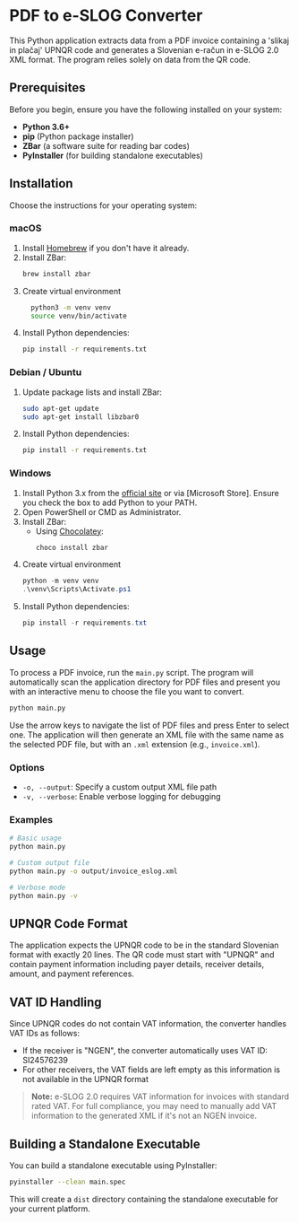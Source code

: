 # PDF to e-SLOG Converter

This Python application extracts data from a PDF invoice containing a 'slikaj in plačaj' UPNQR code and generates a Slovenian e-račun in e-SLOG 2.0 XML format. The program relies solely on data from the QR code.

## Prerequisites

Before you begin, ensure you have the following installed on your system:

- **Python 3.6+**
- **pip** (Python package installer)
- **ZBar** (a software suite for reading bar codes)
- **PyInstaller** (for building standalone executables)

## Installation

Choose the instructions for your operating system:

### macOS

1. Install [Homebrew](https://brew.sh/) if you don't have it already.
2. Install ZBar:
   ```bash
   brew install zbar
   ```
3. Create virtual environment
   ```bash
     python3 -m venv venv
     source venv/bin/activate
   ```
4. Install Python dependencies:
   ```bash
   pip install -r requirements.txt
   ```

### Debian / Ubuntu

1. Update package lists and install ZBar:
   ```bash
   sudo apt-get update
   sudo apt-get install libzbar0
   ```
2. Install Python dependencies:
   ```bash
   pip install -r requirements.txt
   ```

### Windows

1. Install Python 3.x from the [official site](https://www.python.org/downloads/windows/) or via [Microsoft Store]. Ensure you check the box to add Python to your PATH.
2. Open PowerShell or CMD as Administrator.
3. Install ZBar:
   - Using [Chocolatey](https://chocolatey.org/):
     ```powershell
     choco install zbar
     ```
4. Create virtual environment
   ```powershell
   python -m venv venv
   .\venv\Scripts\Activate.ps1
   ```
5. Install Python dependencies:
   ```powershell
   pip install -r requirements.txt
   ```

## Usage

To process a PDF invoice, run the `main.py` script. The program will automatically scan the application directory for PDF files and present you with an interactive menu to choose the file you want to convert.

```bash
python main.py
```

Use the arrow keys to navigate the list of PDF files and press Enter to select one. The application will then generate an XML file with the same name as the selected PDF file, but with an `.xml` extension (e.g., `invoice.xml`).

### Options

- `-o, --output`: Specify a custom output XML file path
- `-v, --verbose`: Enable verbose logging for debugging

### Examples

```bash
# Basic usage
python main.py

# Custom output file
python main.py -o output/invoice_eslog.xml

# Verbose mode
python main.py -v
```

## UPNQR Code Format

The application expects the UPNQR code to be in the standard Slovenian format with exactly 20 lines. The QR code must start with "UPNQR" and contain payment information including payer details, receiver details, amount, and payment references.

## VAT ID Handling

Since UPNQR codes do not contain VAT information, the converter handles VAT IDs as follows:

- If the receiver is "NGEN", the converter automatically uses VAT ID: SI24576239
- For other receivers, the VAT fields are left empty as this information is not available in the UPNQR format

> **Note:** e-SLOG 2.0 requires VAT information for invoices with standard rated VAT. For full compliance, you may need to manually add VAT information to the generated XML if it's not an NGEN invoice.

## Building a Standalone Executable

You can build a standalone executable using PyInstaller:

```bash
pyinstaller --clean main.spec
```

This will create a `dist` directory containing the standalone executable for your current platform.
